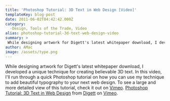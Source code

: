 ```yaml
---
title: 'Photoshop Tutorial: 3D Text in Web Design [Video]'
templateKey: blog-post
date: 2011-06-02T04:42:42.000Z
category: 
  -Design, Tools of the Trade, Video
alias: photoshop-tutorial-3d-text-web-design-video
summary: > 
 While designing artwork for Digett's latest whitepaper download, I developed a unique technique for creating believable 3D text. In this video, I'll run through a quick Photoshop tutorial on how you can use my technique to add beautiful typography to your next web design.
author: AMac
image: /assets/type.png
---
```


While designing artwork for Digett's latest whitepaper download, I developed a unique technique for creating believable 3D text. In this video, I'll run through a quick Photoshop tutorial on how you can use my technique to add beautiful typography to your next web design. To see a large and more detailed view of this tutorial, check it out on [Vimeo](https://vimeo.com/24497747). [Photoshop Tutorial: 3D Text in Web Design](https://vimeo.com/24497747) from [Digett](https://vimeo.com/digett) on [Vimeo](https://vimeo.com).